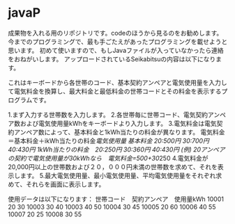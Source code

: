 # javaP
成果物を入れる用のリポジトリです。codeのほうから見るのをお勧めします。
今までのプログラミングで、最も手ごたえがあったプログラミングを載せようと思います。
初めて使いますので、もしJavaファイルが入っていなかったら連絡をおねがいします。
アップロードされているSeikabitsuの内容は以下になります。

これはキーボードから各世帯のコード、基本契約アンペアと電気使用量を入力して電気料金を換算し、最大料金と最低料金の世帯コードとその料金を表示するプログラムです。

1.まず入力する世帯数を入力します。
2.各世帯毎に世帯コード、電気契約アンペア数および電気使用量kWhをキーボードより入力します。
3.電気料金は電気契約アンペア数によって、基本料金と1kWh当たりの料金が異なります。
電気料金＝基本料金＋ikWh当たりの料金*電気使用量
基本料金 20:500円 30:700円 40:430円
1kWh当たりの料金　20:250円 30:360円 40:430円
(例)
20アンペアの契約で電気使用量が30kWhなら　電気料金=500+30*250
4.電気料金が20,000円以上の世帯数および２０，０００円未満の世帯数を求めて、それを表示します。
5.最大電気使用量、最小電気使用量、平均電気使用量をそれぞれ求めて、それらを画面に表示します。

使用データは以下になります：
世帯コード　契約アンペア　使用量kWh
10001      20          30
10003      30          40
10003      40          50
10004      30          45
10005      20          60
10006      40          55
10007      20          25
10008      30          55
